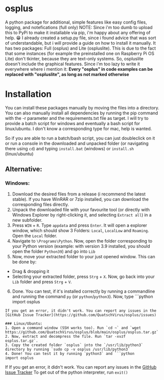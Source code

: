 # osplus
A python package for additional, simple features like easy config files, logging, and notefications (full only)
NOTE: Since i'm too dumb to upload this to PyPi to make it installable via pip, i'm happy about any offering of help. 😁 I already created a setup.py file, since i found advice that was sort of understandable, but i will provide a guide on how to install it manually.
It has two packages: Full (osplus) and Lite (ospluslite). This is due to the fact that some instances (for example the preinstalled one on Raspberry Pi OS Lite) don't tkinter, because they are text-only systems. So, ospluslite doesn't include the graphical features. Since i'm too lazy to write it everywhere where i mention it: **Every "osplus" in code examples can be replaced with "ospluslite", as long as not marked otherwise**

# Installation
You can install these packages manually by moving the files into a directory. You can also manually install all dependencies by running the pip command with the -r parameter and the requirements.txt file as target. I will try to provide a batch script for windows and eventually a bash script for linux/ubuntu. I don't know a corresponding type for mac, help is wanted.

So if you are able to run a batch/bash script, you can just doubleclick on it or run a console in the downloaded and unpacked folder (or navigating there using `cd`) and typing `install.bat` (windows) or `install.sh` (linux/ubuntu)

## Alternative:
### Windows:
1. Download the desired files from a release (i recommend the latest stable). If you have WinRAR or 7zip installed, you can download the corresponding files directly.
2. Unpack the downloaded file with your favourite tool (or directly with Windows Explorer by right-clicking it, and selecting `Extract all`) in a new subfolder.
3. Press `WIN` + `R`. Type `appdata` and press `Enter`. It will open a explorer window, which should show 3 Folders: `Local`, `LocalLow` and `Roaming`. Open the `Local` folder.
4. Navigate to `\Programs\Python`. Now, open the folder corresponding to your Python version (example: with version 3.9 installed, you should open the folder `Python39`) and go into `Lib`
5. Now, move your extracted folder to your just opened window. This can be done by:
  - Drag & dropping it
  - Selecting your extracted folder, press `Strg` + `X`. Now, go back into your `Lib` folder and press `Strg` + `V`.
6. Done. You can test, if it's installed correctly by running a commandline and running the command `py` (or `python`/`python3`). Now, type ```python
import osplus
```
If you get an error, it didn't work. You can report any issues in the [GitHub Issue Tracker](https://github.com/QuatschVirus/osplus/issues)

### Linux/Ubuntu:
1. Open a command window (SSH works too). Run `cd ~` and `wget https://github.com/QuatschVirus/osplus/blob/main/osplus/osplus.tar.gz`
2. Now, extract and decompress the file. Run `tar -xvzf osplus.tar.gz`.
3. Copy the created folder `osplus` into the `/usr/lib/python3` directory by running `sudo cp -v osplus /usr/lib/python3`
4. Done! You can test it by running `python3` and ```python
import osplus
```
If If you get an error, it didn't work. You can report any issues in the [GitHub Issue Tracker](https://github.com/QuatschVirus/osplus/issues)
To get out of the python interpreter, run `exit()`
